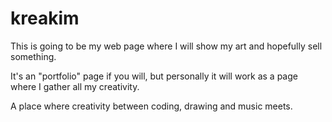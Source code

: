 # kreakim

This is going to be my web page where I will show my art and hopefully sell something. 

It's an "portfolio" page if you will, but personally it will work as a page where I gather all my creativity. 

A place where creativity between coding, drawing and music meets. 
